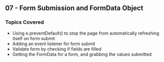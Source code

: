 ## 07 - Form Submission and FormData Object

### Topics Covered

- Using e.preventDefault() to stop the page from automatically refreshing itself on form submit
- Adding an event listener for form submit
- Validate form by checking if fields are filled
- Getting the FormData for a form, and grabbing the values submitted

